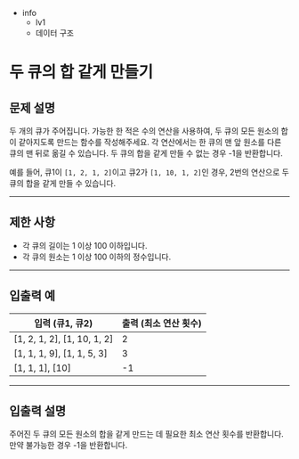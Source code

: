 - info
    - lv1
    - 데이터 구조

# 두 큐의 합 같게 만들기
## 문제 설명
두 개의 큐가 주어집니다. 가능한 한 적은 수의 연산을 사용하여, 두 큐의 모든 원소의 합이 같아지도록 만드는 함수를 작성해주세요. 각 연산에서는 한 큐의 맨 앞 원소를 다른 큐의 맨 뒤로 옮길 수 있습니다. 두 큐의 합을 같게 만들 수 없는 경우 -1을 반환합니다.

예를 들어, 큐1이 `[1, 2, 1, 2]`이고 큐2가 `[1, 10, 1, 2]`인 경우, 2번의 연산으로 두 큐의 합을 같게 만들 수 있습니다.

---

## 제한 사항

- 각 큐의 길이는 1 이상 100 이하입니다.
- 각 큐의 원소는 1 이상 100 이하의 정수입니다.

---

## 입출력 예

|   입력 (큐1, 큐2)             | 출력 (최소 연산 횟수) |
| ----------------------------- | -------------------- |
| [1, 2, 1, 2], [1, 10, 1, 2]  | 2                    |
| [1, 1, 1, 9], [1, 1, 5, 3]   | 3                    |
| [1, 1, 1], [10]              | -1                   |

---

## 입출력 설명
주어진 두 큐의 모든 원소의 합을 같게 만드는 데 필요한 최소 연산 횟수를 반환합니다. 만약 불가능한 경우 -1을 반환합니다.
